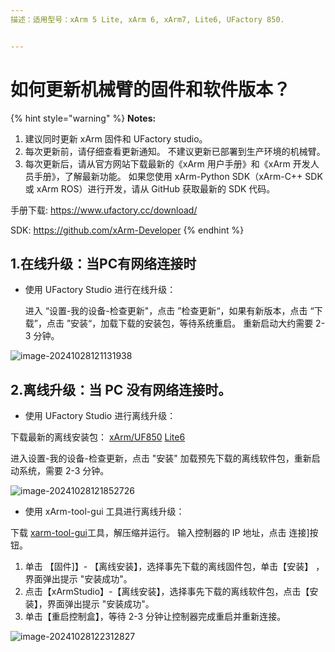 ```yaml
---
描述：适用型号：xArm 5 Lite, xArm 6, xArm7, Lite6, UFactory 850.


---
```




# 如何更新机械臂的固件和软件版本？

{% hint style="warning" %} **Notes:**

1) 建议同时更新 xArm 固件和 UFactory studio。 
2) 每次更新前，请仔细查看更新通知。 不建议更新已部署到生产环境的机械臂。
3) 每次更新后，请从官方网站下载最新的《xArm 用户手册》和《xArm 开发人员手册》，了解最新功能。 如果您使用 xArm-Python SDK（xArm-C++ SDK 或 xArm ROS）进行开发，请从 GitHub 获取最新的 SDK 代码。

手册下载: https://www.ufactory.cc/download/

SDK: https://github.com/xArm-Developer {% endhint %}



## 1.在线升级：当PC有网络连接时

* 使用 UFactory Studio 进行在线升级：

  进入 “设置-我的设备-检查更新"，点击 ”检查更新“，如果有新版本，点击 “下载”，点击 ”安装“，加载下载的安装包，等待系统重启。 重新启动大约需要 2-3 分钟。



![image-20241028121131938](C:\Users\Kristin\AppData\Roaming\Typora\typora-user-images\image-20241028121131938.png)

## 2.离线升级：当 PC 没有网络连接时。

* 使用 UFactory Studio 进行离线升级：

下载最新的离线安装包： [xArm/UF850](https://share.weiyun.com/cL2iMSAm)     [Lite6](https://share.weiyun.com/y9NqMVAW)

进入设置-我的设备-检查更新，点击 "安装" 加载预先下载的离线软件包，重新启动系统，需要 2-3 分钟。

![image-20241028121852726](C:\Users\Kristin\AppData\Roaming\Typora\typora-user-images\image-20241028121852726.png)

* 使用 xArm-tool-gui 工具进行离线升级：

  

下载 [xarm-tool-gui](https://share.weiyun.com/yEmDjxq1)工具，解压缩并运行。 输入控制器的 IP 地址，点击 连接]按钮。

1) 单击 【固件]】- 【离线安装】，选择事先下载的离线固件包，单击【安装】 ，界面弹出提示 "安装成功"。 
2) 点击【xArmStudio】-【离线安装】，选择事先下载的离线软件包，点击【安装】，界面弹出提示 "安装成功"。
3) 单击【重启控制盒】，等待 2-3 分钟让控制器完成重启并重新连接。

![image-20241028122312827](C:\Users\Kristin\AppData\Roaming\Typora\typora-user-images\image-20241028122312827.png)